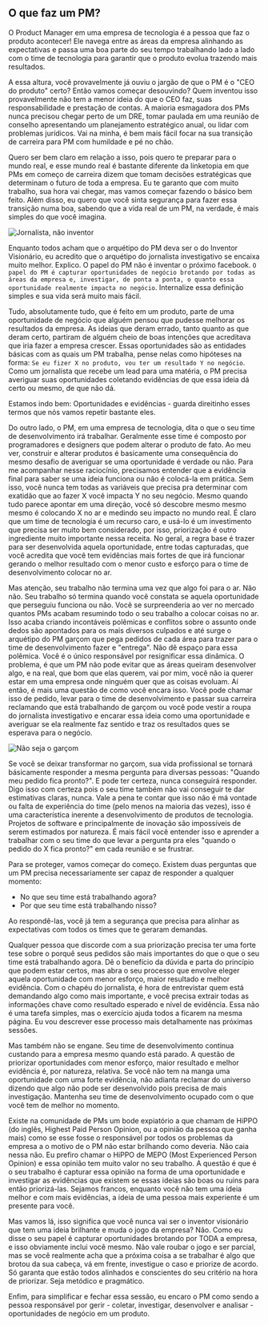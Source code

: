 O que faz um PM?
--------------

O Product Manager em uma empresa de tecnologia é a pessoa que faz o produto acontecer! Ele navega entre as áreas da empresa alinhando as expectativas e passa uma boa parte do seu tempo trabalhando lado a lado com o time de tecnologia para garantir que o produto evolua trazendo mais resultados.

A essa altura, você provavelmente já ouviu o jargão de que o PM é o "CEO do produto" certo? Então vamos começar desouvindo? Quem inventou isso provavelmente não tem a menor ideia do que o CEO faz, suas responsabilidade e prestação de contas. A maioria esmagadora dos PMs nunca precisou chegar perto de um DRE, tomar paulada em uma reunião de conselho apresentando um planejamento estratégico anual, ou lidar com problemas jurídicos. Vai na minha, é bem mais fácil focar na sua transição de carreira para PM com humildade e pé no chão.

Quero ser bem claro em relação a isso, pois quero te preparar para o mundo real, e esse mundo real é bastante diferente da linketopia em que PMs em começo de carreira dizem que tomam decisões estratégicas que determinam o futuro de toda a empresa. Eu te garanto que com muito trabalho, sua hora vai chegar, mas vamos começar fazendo o básico bem feito. Além disso, eu quero que você sinta segurança para fazer essa transição numa boa, sabendo que a vida real de um PM, na verdade, é mais simples do que você imagina.

![Jornalista, não inventor](jornalista-inventor.webp "Seja mais jornalista investigativo que inventor visionário.")

Enquanto todos acham que o arquétipo do PM deva ser o do Inventor Visionário, eu acredito que o arquétipo do jornalista investigativo se encaixa muito melhor. Explico. O papel do PM não é inventar o próximo facebook. `O papel do PM é capturar oportunidades de negócio brotando por todas as áreas da empresa e, investigar, de ponta a ponta, o quanto essa oportunidade realmente impacta no negócio`. Internalize essa definição simples e sua vida será muito mais fácil.

Tudo, absolutamente tudo, que é feito em um produto, parte de uma oportunidade de negócio que alguém pensou que pudesse melhorar os resultados da empresa. As ideias que deram errado, tanto quanto as que deram certo, partiram de alguém cheio de boas intenções que acreditava que iria fazer a empresa crescer. Essas oportunidades são as entidades básicas com as quais um PM trabalha, pense nelas como hipóteses na forma: `Se eu fizer X no produto, vou ter um resultado Y no negócio`. Como um jornalista que recebe um lead para uma matéria, o PM precisa averiguar suas oportunidades coletando evidências de que essa ideia dá certo ou mesmo, de que não dá.

Estamos indo bem: Oportunidades e evidências - guarda direitinho esses termos que nós vamos repetir bastante eles.

Do outro lado, o PM, em uma empresa de tecnologia, dita o que o seu time de desenvolvimento irá trabalhar. Geralmente esse time é composto por programadores e designers que podem alterar o produto de fato. Ao meu ver, construir e alterar produtos é basicamente uma consequência do mesmo desafio de averiguar se uma oportunidade é verdade ou não. Para me acompanhar nesse raciocínio, precisamos entender que a evidência final para saber se uma ideia funciona ou não é colocá-la em prática. Sem isso, você nunca tem todas as variáveis que precisa pra determinar com exatidão que ao fazer X você impacta Y no seu negócio. Mesmo quando tudo parece apontar em uma direção, você só descobre mesmo mesmo mesmo é colocando X no ar e medindo seu impacto no mundo real. É claro que um time de tecnologia é um recurso caro, e usá-lo é um investimento que precisa ser muito bem considerado, por isso, priorização é outro ingrediente muito importante nessa receita. No geral, a regra base é trazer para ser desenvolvida aquela oportunidade, entre todas capturadas, que você acredita que você tem evidências mais fortes de que irá funcionar gerando o melhor resultado com o menor custo e esforço para o time de desenvolvimento colocar no ar.

Mas atenção, seu trabalho não termina uma vez que algo foi para o ar. Não não. Seu trabalho só termina quando você constata se aquela oportunidade que perseguiu funciona ou não. Você se surpreenderia ao ver no mercado quantos PMs acabam resumindo todo o seu trabalho a colocar coisas no ar. Isso acaba criando incontáveis polêmicas e conflitos sobre o assunto onde dedos são apontados para os mais diversos culpados e até surge o arquétipo do PM garçom que pega pedidos de cada área para trazer para o time de desenvolvimento fazer e "entrega". Não dê espaço para essa polêmica. Você é o único responsável por resignificar essa dinâmica. O problema, é que um PM não pode evitar que as áreas queiram desenvolver algo, e na real, que bom que elas querem, vai por mim, você não ia querer estar em uma empresa onde ninguém quer que as coisas evoluam. Aí então, é mais uma questão de como você encara isso. Você pode chamar isso de pedido, levar para o time de desenvolvimento e passar sua carreira reclamando que está trabalhando de garçom ou você pode vestir a roupa do jornalista investigativo e encarar essa ideia como uma oportunidade e averiguar se ela realmente faz sentido e traz os resultados ques se esperava para o negócio.

![Não seja o garçom](garcom.webp "Você não precisa ser o garçom")

Se você se deixar transformar no garçom, sua vida profissional se tornará básicamente responder a mesma pergunta para diversas pessoas: "Quando meu pedido fica pronto?". E pode ter certeza, nunca conseguirá responder. Digo isso com certeza pois o seu time também não vai conseguir te dar estimativas claras, nunca. Vale a pena te contar que isso não é má vontade ou falta de experiência do time (pelo menos na maioria das vezes), isso é uma característica inerente a desenvolvimento de produtos de tecnologia. Projetos de software e principalmente de inovação são impossíveis de serem estimados por natureza. É mais fácil você entender isso e aprender a trabalhar com o seu time do que levar a pergunta pra eles "quando o pedido do X fica pronto?" em cada reunião e se frustrar.

Para se proteger, vamos começar do começo. Existem duas perguntas que um PM precisa necessariamente ser capaz de responder a qualquer momento:
- No que seu time está trabalhando agora?
- Por que seu time está trabalhando nisso?

Ao respondê-las, você já tem a segurança que precisa para alinhar as expectativas com todos os times que te geraram demandas.

Qualquer pessoa que discorde com a sua priorização precisa ter uma forte tese sobre o porquê seus pedidos são mais importantes do que o que o seu time está trabalhando agora. Dê o benefício da dúvida e parta do princípio que podem estar certos, mas abra o seu processo que envolve eleger aquela oportunidade com menor esforço, maior resultado e melhor evidência. Com o chapéu do jornalista, é hora de entrevistar quem está demandando algo como mais importante, e você precisa extrair todas as informações chave como resultado esperado e nível de evidência. Essa não é uma tarefa simples, mas o exercício ajuda todos a ficarem na mesma página. Eu vou descrever esse processo mais detalhamente nas próximas sessões.

Mas também não se engane. Seu time de desenvolvimento continua custando para a empresa mesmo quando está parado. A questão de priorizar oportunidades com menor esforço, maior resultado e melhor evidência é, por natureza, relativa. Se você não tem na manga uma oportunidade com uma forte evidência, não adianta reclamar do universo dizendo que algo não pode ser desenvolvido pois precisa de mais investigação. Mantenha seu time de desenvolvimento ocupado com o que você tem de melhor no momento.

Existe na comunidade de PMs um bode expiatório a que chamam de HiPPO (do inglês, Highest Paid Person Opinion, ou a opinião da pessoa que ganha mais) como se esse fosse o responsável por todos os problemas da empresa a o motivo de o PM não estar brilhando como deveria. Não caia nessa não. Eu prefiro chamar o HiPPO de MEPO (Most Experienced Person Opinion) e essa opinião tem muito valor no seu trabalho. A questão é que é o seu trabalho é capturar essa opinião na forma de uma oportunidade e investigar as evidências que existem se essas ideias são boas ou ruins para então priorizá-las. Sejamos francos, enquanto você não tem uma ideia melhor e com mais evidências, a ideia de uma pessoa mais experiente é um presente para você.

Mas vamos lá, isso significa que você nunca vai ser o inventor visionário que tem uma ideia brilhante e muda o jogo da empresa? Não. Como eu disse o seu papel é capturar oportunidades brotando por TODA a empresa, e isso obviamente inclui você mesmo. Não vale roubar o jogo e ser parcial, mas se você realmente acha que a próxima coisa a se trabalhar é algo que brotou da sua cabeça, vá em frente, investigue o caso e priorize de acordo. Só garanta que estão todos alinhados e conscientes do seu critério na hora de priorizar. Seja metódico e pragmático.

Enfim, para simplificar e fechar essa sessão, eu encaro o PM como sendo a pessoa responsável por gerir - coletar, investigar, desenvolver e analisar - oportunidades de negócio em um produto.